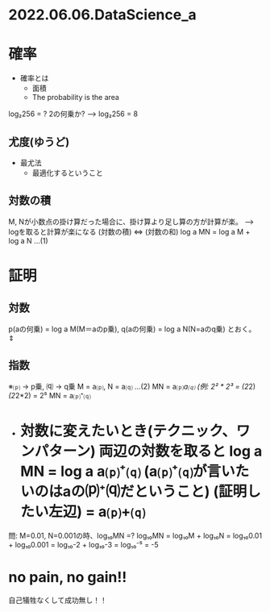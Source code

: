 # 2022.06.06.DataScience_a
# 確率
- 確率とは
  - 面積
  - The probability is the area

log₂256 = ?
2の何乗か?
--> log₂256 = 8

## 尤度(ゆうど)
- 最尤法
  - 最適化するということ

## 対数の積
M, Nが小数点の掛け算だった場合に、掛け算より足し算の方が計算が楽。
--> logを取ると計算が楽になる
(対数の積) ⇔ (対数の和)
log a MN = log a M + log a N ...(1)

# 証明
## 対数
p(aの何乗) = log a M(M＝aのp乗), q(aの何乗) = log a N(N=aのq乗) とおく。
  ⇕
## 指数
※⒫ -> p乗, ⒬ -> q乗
M = a⒫, N = a⒬ ...(2)
MN = a⒫*a⒬ (例: 2² * 2³ = (2*2)*(2*2*2) = 2⁵
MN = a⒫⁺⒬
- 対数に変えたいとき(テクニック、ワンパターン)
両辺の対数を取ると
log a MN = log a a⒫⁺⒬ (a⒫⁺⒬が言いたいのはaの⒫⁺⒬だということ)
(証明したい左辺) = a⒫+⒬
  =

問: M=0.01, N=0.001の時、log₁₀MN =?
log₁₀MN = log₁₀M + log₁₀N
= log₁₀0.01 + log₁₀0.001
= log₁₀-2 + log₁₀-3
= log₁₀⁻⁵
= -5

# no pain, no gain!!
自己犠牲なくして成功無し！！
